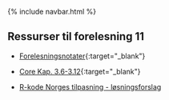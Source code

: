 
{% include navbar.html %}

## Ressurser til forelesning 11

- [Forelesningsnotater](/forelesninger/SOK-1004_Forelesning_11_h24.pdf){:target="_blank"}

- [Core Kap. 3.6-3.12](https://www.core-econ.org/the-economy/microeconomics/03-scarcity-wellbeing-06-hours-technological-progress.html){:target="_blank"}

- [R-kode Norges tilpasning - løsningsforslag](/solutions/SOK-1004_Forelesning_11_h24_Norges_tilpasning_fasit.R)
